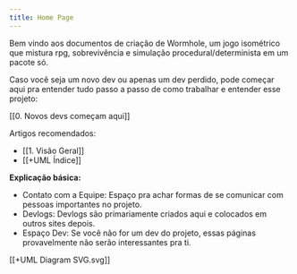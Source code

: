 ```yaml
---
title: Home Page
---
```

Bem vindo aos documentos de criação de Wormhole, um jogo isométrico que mistura rpg, sobrevivência e simulação procedural/determinista em um pacote só.

Caso você seja um novo dev ou apenas um dev perdido, pode começar aqui pra entender tudo passo a passo de como trabalhar e entender esse projeto:

[[0. Novos devs começam aqui]]

Artigos recomendados:
- [[1. Visão Geral]]
- [[+UML Índice]]

**Explicação básica:**
- Contato com a Equipe: Espaço pra achar formas de se comunicar com pessoas importantes no projeto.
- Devlogs: Devlogs são primariamente criados aqui e colocados em outros sites depois.
- Espaço Dev: Se você não for um dev do projeto, essas páginas provavelmente não serão interessantes pra ti.

[[+UML Diagram SVG.svg]]